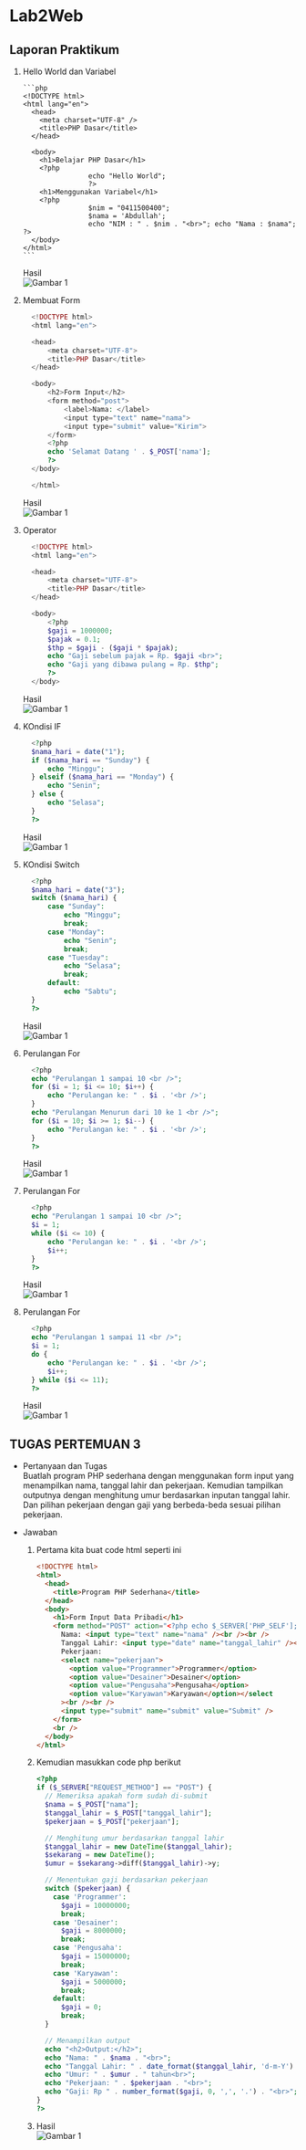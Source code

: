 # Lab2Web

## Laporan Praktikum

1.  Hello World dan Variabel

        ```php
        <!DOCTYPE html>
        <html lang="en">
          <head>
            <meta charset="UTF-8" />
            <title>PHP Dasar</title>
          </head>

          <body>
            <h1>Belajar PHP Dasar</h1>
            <?php
                        echo "Hello World";
                        ?>
            <h1>Menggunakan Variabel</h1>
            <?php
                        $nim = "0411500400";
                        $nama = 'Abdullah';
                        echo "NIM : " . $nim . "<br>"; echo "Nama : $nama"; ?>
          </body>
        </html>
        ```

    Hasil<br>
    ![Gambar 1](1.png)

2.  Membuat Form

    ```php
      <!DOCTYPE html>
      <html lang="en">

      <head>
          <meta charset="UTF-8">
          <title>PHP Dasar</title>
      </head>

      <body>
          <h2>Form Input</h2>
          <form method="post">
              <label>Nama: </label>
              <input type="text" name="nama">
              <input type="submit" value="Kirim">
          </form>
          <?php
          echo 'Selamat Datang ' . $_POST['nama'];
          ?>
      </body>

      </html>
    ```

    Hasil<br>
    ![Gambar 1](2.png)

3.  Operator

    ```php
      <!DOCTYPE html>
      <html lang="en">

      <head>
          <meta charset="UTF-8">
          <title>PHP Dasar</title>
      </head>

      <body>
          <?php
          $gaji = 1000000;
          $pajak = 0.1;
          $thp = $gaji - ($gaji * $pajak);
          echo "Gaji sebelum pajak = Rp. $gaji <br>";
          echo "Gaji yang dibawa pulang = Rp. $thp";
          ?>
      </body>

    ```

    Hasil<br>
    ![Gambar 1](3.png)

4.  KOndisi IF

    ```php
      <?php
      $nama_hari = date("1");
      if ($nama_hari == "Sunday") {
          echo "Minggu";
      } elseif ($nama_hari == "Monday") {
          echo "Senin";
      } else {
          echo "Selasa";
      }
      ?>

    ```

    Hasil<br>
    ![Gambar 1](4.png)

5.  KOndisi Switch

    ```php
      <?php
      $nama_hari = date("3");
      switch ($nama_hari) {
          case "Sunday":
              echo "Minggu";
              break;
          case "Monday":
              echo "Senin";
              break;
          case "Tuesday":
              echo "Selasa";
              break;
          default:
              echo "Sabtu";
      }
      ?>

    ```

    Hasil<br>
    ![Gambar 1](5.png)

6.  Perulangan For

    ```php
      <?php
      echo "Perulangan 1 sampai 10 <br />";
      for ($i = 1; $i <= 10; $i++) {
          echo "Perulangan ke: " . $i . '<br />';
      }
      echo "Perulangan Menurun dari 10 ke 1 <br />";
      for ($i = 10; $i >= 1; $i--) {
          echo "Perulangan ke: " . $i . '<br />';
      }
      ?>

    ```

    Hasil<br>
    ![Gambar 1](6.png)

7.  Perulangan For

    ```php
      <?php
      echo "Perulangan 1 sampai 10 <br />";
      $i = 1;
      while ($i <= 10) {
          echo "Perulangan ke: " . $i . '<br />';
          $i++;
      }
      ?>

    ```

    Hasil<br>
    ![Gambar 1](7.png)

8.  Perulangan For

    ```php
      <?php
      echo "Perulangan 1 sampai 11 <br />";
      $i = 1;
      do {
          echo "Perulangan ke: " . $i . '<br />';
          $i++;
      } while ($i <= 11);
      ?>

    ```

    Hasil<br>
    ![Gambar 1](8.png)

## TUGAS PERTEMUAN 3

- Pertanyaan dan Tugas<br>
  Buatlah program PHP sederhana dengan menggunakan form input yang menampilkan nama, tanggal
  lahir dan pekerjaan. Kemudian tampilkan outputnya dengan menghitung umur berdasarkan inputan
  tanggal lahir. Dan pilihan pekerjaan dengan gaji yang berbeda-beda sesuai pilihan pekerjaan.
- Jawaban

  1. Pertama kita buat code html seperti ini

     ```html
     <!DOCTYPE html>
     <html>
       <head>
         <title>Program PHP Sederhana</title>
       </head>
       <body>
         <h1>Form Input Data Pribadi</h1>
         <form method="POST" action="<?php echo $_SERVER['PHP_SELF']; ?>">
           Nama: <input type="text" name="nama" /><br /><br />
           Tanggal Lahir: <input type="date" name="tanggal_lahir" /><br /><br />
           Pekerjaan:
           <select name="pekerjaan">
             <option value="Programmer">Programmer</option>
             <option value="Desainer">Desainer</option>
             <option value="Pengusaha">Pengusaha</option>
             <option value="Karyawan">Karyawan</option></select
           ><br /><br />
           <input type="submit" name="submit" value="Submit" />
         </form>
         <br />
       </body>
     </html>
     ```

  2. Kemudian masukkan code php berikut

     ```php
     <?php
     if ($_SERVER["REQUEST_METHOD"] == "POST") {
       // Memeriksa apakah form sudah di-submit
       $nama = $_POST["nama"];
       $tanggal_lahir = $_POST["tanggal_lahir"];
       $pekerjaan = $_POST["pekerjaan"];

       // Menghitung umur berdasarkan tanggal lahir
       $tanggal_lahir = new DateTime($tanggal_lahir);
       $sekarang = new DateTime();
       $umur = $sekarang->diff($tanggal_lahir)->y;

       // Menentukan gaji berdasarkan pekerjaan
       switch ($pekerjaan) {
         case 'Programmer':
           $gaji = 10000000;
           break;
         case 'Desainer':
           $gaji = 8000000;
           break;
         case 'Pengusaha':
           $gaji = 15000000;
           break;
         case 'Karyawan':
           $gaji = 5000000;
           break;
         default:
           $gaji = 0;
           break;
       }

       // Menampilkan output
       echo "<h2>Output:</h2>";
       echo "Nama: " . $nama . "<br>";
       echo "Tanggal Lahir: " . date_format($tanggal_lahir, 'd-m-Y') . "<br>";
       echo "Umur: " . $umur . " tahun<br>";
       echo "Pekerjaan: " . $pekerjaan . "<br>";
       echo "Gaji: Rp " . number_format($gaji, 0, ',', '.') . "<br>";
     }
     ?>
     ```

  3. Hasil<br>
     ![Gambar 1](hasil.png)
